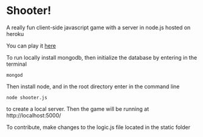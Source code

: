 # Shooter!
A really fun client-side javascript game with a server in node.js hosted on heroku

You can play it [here](http://shoooter.herokuapp.com)

To run locally install mongodb, then initialize the database by entering in the terminal
```
mongod
```

Then install node, and in the root directory enter in the command line
```
node shooter.js
```
to create a local server.  Then the game will be running at http://localhost:5000/

To contribute, make changes to the logic.js file located in the static folder
